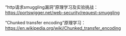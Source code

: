 “http请求smuggling漏洞”原理学习及实验挑战：  
https://portswigger.net/web-security/request-smuggling

“Chunked transfer encoding”原理学习：  
https://en.wikipedia.org/wiki/Chunked_transfer_encoding
